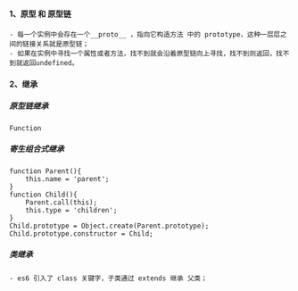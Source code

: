 #### 1、原型 和 原型链
    - 每一个实例中会存在一个__proto__ ，指向它构造方法 中的 prototype，这种一层层之间的链接关系就是原型链；
    - 如果在实例中寻找一个属性或者方法，找不到就会沿着原型链向上寻找，找不到则返回，找不到就返回undefined。
#### 2、继承
  ##### 原型链继承
    Function 
  ##### 寄生组合式继承
    function Parent(){
        this.name = 'parent';
    }  
    function Child(){
        Parent.call(this);
        this.type = 'children';
    } 
    Child.prototype = Object.create(Parent.prototype);
    Child.prototype.constructor = Child;
  ##### 类继承
    - es6 引入了 class 关键字，子类通过 extends 继承 父类；


    